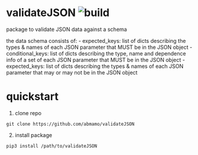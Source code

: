 # validateJSON ![build](https://github.com/abmamo/validateJSON/workflows/build/badge.svg?branch=main)
package to validate JSON data against a schema

the data schema consists of:
    - expected_keys: list of dicts describing the types & names
                     of each JSON parameter that MUST be in the
                     JSON object
    - conditional_keys: list of dicts describing the type, name
                        and dependence info of a set of each JSON
                        parameter that MUST be in the JSON
                        object
    - expected_keys: list of dicts describing the types & names
                     of each JSON parameter that may or may not
                     be in the JSON object
# quickstart
1. clone repo
```
git clone https://github.com/abmamo/validateJSON
```
2. install package
```
pip3 install /path/to/validateJSON
```
